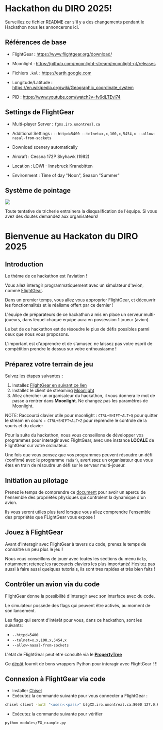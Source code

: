 # Hackathon du DIRO 2025!

   Surveillez ce fichier README car s'il y a des changements pendant le Hackathon
   nous les annoncerons ici.


## Références de base

- FlightGear : https://www.flightgear.org/download/

- Moonlight : https://github.com/moonlight-stream/moonlight-qt/releases

- Fichiers `.kml` : https://earth.google.com

- Longitude/Latitude : https://en.wikipedia.org/wiki/Geographic_coordinate_system

- PID : https://www.youtube.com/watch?v=fv6dLTEvl74


## Settings de FlightGear

- Multi-player Server : `fgms.iro.umontreal.ca`

- Additional Settings : `--httpd=5400 --telnet=x,x,100,x,5454,x --allow-nasal-from-sockets`

- Download scenery automatically

- Aircraft : Cessna 172P Skyhawk (1982)

- Location : LOWI - Innsbruck Kranebitten

- Environment : Time of day "Noon", Season "Summer"


## Système de pointage

![](./Hackathon2025.png)

Toute tentative de tricherie entrainera la disqualification de l'équipe. Si vous
avez des doutes demandez aux organisateurs!

# Bienvenue au Hackaton du DIRO 2025

## Introduction

Le théme de ce hackathon est l'aviation !

Vous allez interagir programmatiquement avec un simulateur d'avion, nommé [FlightGear](https://www.flightgear.org/).

Dans un premier temps, vous allez vous approprier FlightGear, et découvrir les fonctionnalités et le réalisme offert par ce dernier !

L'équipe de préparateurs de ce hackathon a mis en place un serveur multi-joueurs, dans lequel chaque equipe aura en possession 1 joueur (avion).

Le but de ce hackathon est de résoudre le plus de défis possibles parmi ceux que nous vous proposons.

L'important est d'apprendre et de s'amuser, ne laissez pas votre esprit de compétition prendre le dessus sur votre enthousiasme !

## Préparez votre terrain de jeu

Suivez les étapes suivantes :

1. Installez [FlightGear en suivant ce lien](https://www.flightgear.org/download/)
2. Installez le client de streaming [Moonlight](https://github.com/moonlight-stream/moonlight-qt/releases)
3. Allez chercher un organisateur du hackathon, il vous donnera le mot de passe a rentrer dans **Moonlight**. Ne changez pas les paramètres de Moonlight.

NOTE: Raccourci clavier utile pour moonlight : `CTRL+SHIFT+ALT+Q` pour quitter le stream en cours + `CTRL+SHIFT+ALT+Z` pour reprendre le controle de la souris et du clavier

Pour la suite du hackathon, nous vous conseillons de développer vos programmes pour interagir avec FlightGear, avec une instance **LOCALE** de FlightGear sur votre ordinateur.

Une fois que vous pensez que vos programmes peuvent résoudre un défi (confirmé avec le programme `radar`), avertissez un organisateur que vous êtes en train de résoudre un défi sur le serveur multi-joueur.

## Initiation au pilotage

Prenez le temps de comprendre ce [document](./presentation.pdf) pour avoir un apercu de l'ensemble des propriétés physiques qui controlent la dynamique d'un avion.

Ils vous seront utiles plus tard lorsque vous allez comprendre l'ensemble des propriétés que FLightGear vous expose !

## Jouez à FlightGear

Avant d'interagir avec FlightGear à tavers du code, prenez le temps de connaitre un peu plus le jeu !

Nous vous conseillons de jouer avec toutes les sections du menu `Help`, notamment retenez les raccourcis claviers les plus importants! Hesitez pas aussi à faire aussi quelques tutorials, ils sont tres rapides et très bien faits !

## Contrôler un avion via du code

FlightGear donne la possibilité d'interagir avec son interface avec du code.

Le simulateur possède des flags qui peuvent être activés, au moment de son lancement.

Les flags qui seront d'intérêt pour vous, dans ce hackathon, sont les suivants:

* `--httpd=5400`
* `--telnet=x,x,100,x,5454,x`
* `--allow-nasal-from-sockets`

L'état de FlightGear peut etre consulté via le [**PropertyTree**](https://wiki.flightgear.org/Property_Tree/Explained)

Ce [dépôt](https://github.com/julianneswinoga/flightgear-python/blob/master/flightgear_python) fournit de bons wrappers Python pour interagir avec FlightGear ! !!


## Connexion à FlightGear via code
* Installer [Chisel](https://github.com/jpillora/chisel/releases/tag/v1.10.10)
* Exécutez la commande suivante pour vous connecter a FlightGear :
```bash
chisel client -auth "<user>:<pass>" blgXX.iro.umontreal.ca:8000 127.0.0.1:5501:127.0.0.1:5501/udp 127.0.0.1:5503:127.0.0.1:5503/udp 127.0.0.1:5454:127.0.0.1:5454/tcp 127.0.0.1:8080:127.0.0.1:8080 R:127.0.0.1:5502:127.0.0.1:5502/udp R:127.0.0.1:5504:127.0.0.1:5504/udp
```
* Exécutez la commande suivante pour vérifier
```bash
python modules/FG_example.py
```